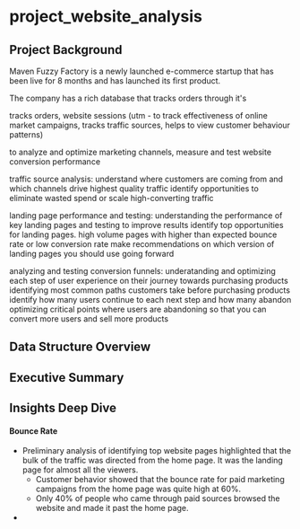 # project_website_analysis

## Project Background
Maven Fuzzy Factory is a newly launched e-commerce startup that has been live for 8 months and has launched its first product.

The company has a rich database that tracks orders through it's 

tracks orders, website sessions (utm - to track effectiveness of online market campaigns, tracks traffic sources, helps to view customer behaviour patterns)

to analyze and optimize marketing channels, measure and test website conversion performance

traffic source analysis:
understand where customers are coming from and which channels drive highest quality traffic
identify opportunities to eliminate wasted spend or scale high-converting traffic

landing page performance and testing:
understanding the performance of key landing pages and testing to improve results
identify top opportunities for landing pages. high volume pages with higher than expected bounce rate or low conversion rate
make recommendations on which version of landing pages you should use going forward

analyzing and testing conversion funnels:
underatanding and optimizing each step of user experience on their journey towards purchasing products
identifying most common paths customers take before purchasing products
identify how many users continue to each next step and how many abandon
optimizing critical points where users are abandoning so that you can convert more users and sell more products

## Data Structure Overview

## Executive Summary

## Insights Deep Dive

#### Bounce Rate

* Preliminary analysis of identifying top website pages highlighted that the bulk of the traffic was directed from the home page. It was the landing page for almost all the viewers.
  * Customer behavior showed that the bounce rate for paid marketing campaigns from the home page was quite high at 60%.
  *  Only 40% of people who came through paid sources browsed the website and made it past the home page.
*



















